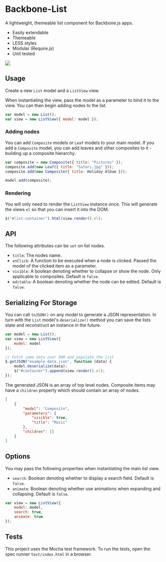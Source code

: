 Backbone-List
====================

A lightweight, themeable list component for Backbone.js apps.

* Easily extendable
* Themeable
* LESS styles
* Modular (Require.js)
* Unit tested

<img src="https://raw.github.com/st3redstripe/Backbone-List/master/src/list.png"/>

## Usage

Create a new `List` model and a `ListView` view.

When instantiating the view, pass the model as a parameter to bind it to the view. You can then begin adding nodes to the list.

```js
var model = new List();
var view = new ListView({ model: model });
```

### Adding nodes

You can add `Composite` models or `Leaf` models to your main model. If you add a `Composite` model, you can add leaves and other composites to it - building up a composite hierarchy.

```js
var composite = new Composite({ title: "Pictures" });
composite.add(new Leaf({ title: "Safari.jpg" }));
composite.add(new Composite({ title: Holiday Album }));

model.add(composite);
```

### Rendering
You will only need to render the `ListView` instance once. This will generate the views `el` so that you can insert it into the DOM.

```js
$("#list-container").html(view.render().el);
```

## API

The following attributes can be `set` on list nodes.

* `title`: The nodes name.
* `onClick`: A function to be executed when a node is clicked. Passed the model of the clicked item as a parameter.
* `visible`: A boolean denoting whether to collapse or show the node. Only applicable to composites. Default is `false`.
* `editable`: A boolean denoting whether the node can be edited. Default is `false`.

## Serializing For Storage

You can call `toJSON()` on any model to generate a JSON representation. In turn with the `List` model's `deserialize()` method you can save the lists state and reconstruct an instance in the future.

```js
var model = new List();
var view = new ListView({
	model: model
});

// Fetch some data over XHR and populate the list
$.getJSON("example-data.json", function (data) {
	model.deserialize(data);
	$("#container").append(view.render().el);
});
```

The generated JSON is an array of top level nodes. Composite items may have a `children` property which should contain an array of nodes.

```json
[
	{
		"model": "Composite",
		"parameters": {
			"visible": true,
			"title": "Music"
		},
		"children": []
	}
]
```


## Options

You may pass the following properties when instantiating the main list view.

* `search`: Boolean denoting whether to display a search field. Default is `false`.
* `animate`: Boolean denoting whether use animations when expanding and collapsing. Default is `false`.

```js
var view = new ListView({
	model: model,
	search: true,
	animate: true
});
```

## Tests

This project uses the Mocha test framework. To run the tests, open the spec runner `test/index.html` in a browser.